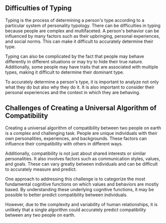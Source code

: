 ## Difficulties of Typing

Typing is the process of determining a person's type according to a particular system of personality typology. There can be difficulties in typing because people are complex and multifaceted. A person's behavior can be influenced by many factors such as their upbringing, personal experiences, and social norms. This can make it difficult to accurately determine their type.

Typing can also be complicated by the fact that people may behave differently in different situations or may try to hide their true nature. Additionally, some people may have traits that are associated with multiple types, making it difficult to determine their dominant type.

To accurately determine a person's type, it is important to analyze not only what they do but also why they do it. It is also important to consider their personal experiences and the context in which they are behaving.

## Challenges of Creating a Universal Algorithm of Compatibility

Creating a universal algorithm of compatibility between two people on earth is a complex and challenging task. People are unique individuals with their own personalities, experiences, and backgrounds. These factors can influence their compatibility with others in different ways.

Additionally, compatibility is not just about shared interests or similar personalities. It also involves factors such as communication styles, values, and goals. These can vary greatly between individuals and can be difficult to accurately measure and predict.

One approach to addressing this challenge is to categorize the most fundamental cognitive functions on which values and behaviors are mostly based. By understanding these underlying cognitive functions, it may be possible to better predict compatibility between individuals.

However, due to the complexity and variability of human relationships, it is unlikely that a single algorithm could accurately predict compatibility between any two people on earth.
